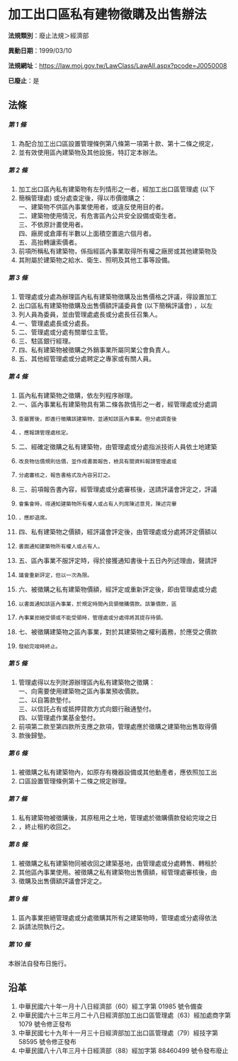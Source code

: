 # 加工出口區私有建物徵購及出售辦法

**法規類別**：廢止法規＞經濟部

**異動日期**：1999/03/10  

**法規網址**：https://law.moj.gov.tw/LawClass/LawAll.aspx?pcode=J0050008

**已廢止**：是



## 法條
##### 第 1 條
1. 為配合加工出口區設置管理條例第八條第一項第十款、第十二條之規定，
1. 並有效使用區內建築物及其他設施，特訂定本辦法。

##### 第 2 條
1. 加工出口區內私有建築物有左列情形之一者，經加工出口區管理處 (以下
1. 簡稱管理處) 或分處查定後，得以市價徵購之：  
一、建築物不供區內事業使用者，或違反使用目的者。  
二、建築物使用情況，有危害區內公共安全設備或衛生者。  
三、不依原計畫使用者。  
四、廠房或倉庫有半數以上面積空置逾六個月者。  
五、高抬轉讓索價者。
1. 前項所稱私有建築物，係指經區內事業取得所有權之廠房或其他建築物及
1. 其附屬於建築物之給水、衛生、照明及其他工事等設備。

##### 第 3 條
1. 管理處或分處為辦理區內私有建築物徵購及出售價格之評議，得設置加工
1. 出口區私有建築物徵購及出售價額評議委員會 (以下簡稱評議會) ，以左
1. 列人員為委員，並由管理處處長或分處長任召集人。
1. 一、管理處處長或分處長。
1. 二、管理處或分處有關單位主管。
1. 三、駐區銀行經理。
1. 四、私有建築物被徵購之外銷事業所屬同業公會負責人。
1. 五、其他經管理處或分處聘定之專家或有關人員。

##### 第 4 條
1. 區內私有建築物之徵購，依左列程序辦理。
1. 一、區內事業私有建築物具有第二條各款情形之一者，經管理處或分處調
1.     查屬實後，即進行徵購該建築物，並通知該區內事業。但分處調查後
1.     ，應報請管理處核定。
1. 二、經確定徵購之私有建築物，由管理處或分處指派技術人員依土地建築
1.     改良物估價規則估價，並作成書面報告，檢具有關資料報請管理處或
1.     分處審核之，報告書格式及內容另訂之。
1. 三、前項報告書內容，經管理處或分處審核後，送請評議會評定之，評議
1.     會集會時，得通知建築物所有權人或占有人列席陳述意見，陳述完畢
1.     ，應即退席。
1. 四、私有建築物之價額，經評議會評定後，由管理處或分處將評定價額以
1.     書面通知建築物所有權人或占有人。
1. 五、區內事業不服評定時，得於接獲通知書後十五日內列述理由，聲請評
1.     議會重新評定，但以一次為限。
1. 六、被徵購之私有建築物價額，經評定或重新評定後，即由管理處或分處
1.     以書面通知該區內事業，於規定時間內具領徵購價款。該筆價款，區
1.     內事業拒絕受領或不能受領時，管理處或分處得將其提存待領。
1. 七、被徵購建築物之區內事業，對於其建築物之權利義務，於應受之價款
1.     發給完竣時終止。

##### 第 5 條
1. 管理處得以左列財源辦理區內私有建築物之徵購：  
一、向需要使用建築物之區內事業預收價款。  
二、以自籌款墊付。  
三、以信託占有或抵押貸款方式向銀行融通墊付。  
四、以管理處作業基金墊付。
1. 前項第二款至第四款所支應之款項，管理處應於徵購之建築物出售取得價
1. 款後歸墊。

##### 第 6 條
1. 被徵購之私有建築物內，如原存有機器設備或其他動產者，應依照加工出
1. 口區設置管理條例第十二條之規定辦理。

##### 第 7 條
1. 私有建築物被徵購後，其原租用之土地，管理處於徵購價款發給完竣之日
1. ，終止租約收回之。

##### 第 8 條
1. 被徵購之私有建築物同被收回之建築基地，由管理處或分處轉售、轉租於
1. 其他區內事業使用。被徵購之私有建築物出售價額，經管理處審核後，由
1. 徵購及出售價額評議會評定之。

##### 第 9 條
1. 區內事業拒絕管理處或分處徵購其所有之建築物時，管理處或分處得依法
1. 訴請法院執行之。

##### 第 10 條
本辦法自發布日施行。

## 沿革
1. 中華民國六十年一月十八日經濟部（60）經工字第 01985  號令備查
1. 中華民國六十三年三月二十八日經濟部加工出口區管理處（63）經加處商字第 1079 號令修正發布
1. 中華民國七十九年十一月三十日經濟部加工出口區管理處（79）經技字第 58595  號令修正發布
1. 中華民國八十八年三月十日經濟部（88）經加字第 88460499 號令發布廢止

